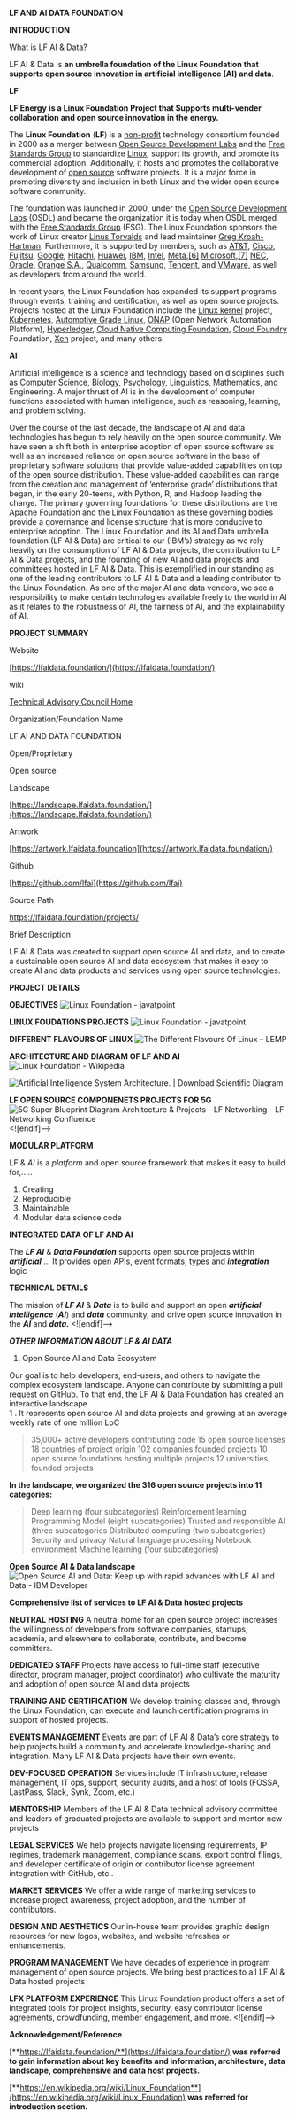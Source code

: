 ﻿
**LF AND AI DATA FOUNDATION**

**INTRODUCTION**

What is LF AI & Data?

LF AI & Data is **an umbrella foundation of the Linux Foundation that supports open source innovation in artificial intelligence (AI) and data**.

**LF**

**LF Energy** **is a Linux Foundation Project that Supports multi-vender collaboration and open source innovation in the energy.**

The **Linux Foundation** (**LF**) is a [non-profit](https://en.wikipedia.org/wiki/Nonprofit_organization "Nonprofit organization") technology consortium founded in 2000 as a merger between [Open Source Development Labs](https://en.wikipedia.org/wiki/Open_Source_Development_Labs "Open Source Development Labs") and the [Free Standards Group](https://en.wikipedia.org/wiki/Free_Standards_Group "Free Standards Group") to standardize [Linux](https://en.wikipedia.org/wiki/Linux "Linux"), support its growth, and promote its commercial adoption. Additionally, it hosts and promotes the collaborative development of [open source](https://en.wikipedia.org/wiki/Open-source_software "Open-source software") software projects. It is a major force in promoting diversity and inclusion in both Linux and the wider open source software community.

The foundation was launched in 2000, under the [Open Source Development Labs](https://en.wikipedia.org/wiki/Open_Source_Development_Labs "Open Source Development Labs") (OSDL) and became the organization it is today when OSDL merged with the [Free Standards Group](https://en.wikipedia.org/wiki/Free_Standards_Group "Free Standards Group") (FSG). The Linux Foundation sponsors the work of Linux creator [Linus Torvalds](https://en.wikipedia.org/wiki/Linus_Torvalds "Linus Torvalds") and lead maintainer [Greg Kroah-Hartman](https://en.wikipedia.org/wiki/Greg_Kroah-Hartman "Greg Kroah-Hartman"). Furthermore, it is supported by members, such as [AT&T](https://en.wikipedia.org/wiki/AT%26T "AT&T"), [Cisco](https://en.wikipedia.org/wiki/Cisco "Cisco"), [Fujitsu](https://en.wikipedia.org/wiki/Fujitsu "Fujitsu"), [Google](https://en.wikipedia.org/wiki/Google "Google"), [Hitachi](https://en.wikipedia.org/wiki/Hitachi "Hitachi"), [Huawei](https://en.wikipedia.org/wiki/Huawei "Huawei"), [IBM](https://en.wikipedia.org/wiki/IBM "IBM"), [Intel](https://en.wikipedia.org/wiki/Intel "Intel"), [Meta](https://en.wikipedia.org/wiki/Meta_Platforms "Meta Platforms"),[[6]](https://en.wikipedia.org/wiki/Linux_Foundation#cite_note-6)  [Microsoft](https://en.wikipedia.org/wiki/Microsoft "Microsoft"),[[7]](https://en.wikipedia.org/wiki/Linux_Foundation#cite_note-7)  [NEC](https://en.wikipedia.org/wiki/NEC "NEC"), [Oracle](https://en.wikipedia.org/wiki/Oracle_Corporation "Oracle Corporation"), [Orange S.A.](https://en.wikipedia.org/wiki/Orange_S.A. "Orange S.A."), [Qualcomm](https://en.wikipedia.org/wiki/Qualcomm "Qualcomm"), [Samsung](https://en.wikipedia.org/wiki/Samsung "Samsung"), [Tencent](https://en.wikipedia.org/wiki/Tencent "Tencent"), and [VMware](https://en.wikipedia.org/wiki/VMware "VMware"), as well as developers from around the world.

In recent years, the Linux Foundation has expanded its support programs through events, training and certification, as well as open source projects. Projects hosted at the Linux Foundation include the [Linux kernel](https://en.wikipedia.org/wiki/Linux_kernel "Linux kernel") project, [Kubernetes](https://en.wikipedia.org/wiki/Kubernetes "Kubernetes"), [Automotive Grade Linux](https://en.wikipedia.org/wiki/Automotive_Grade_Linux "Automotive Grade Linux"), [ONAP](https://en.wikipedia.org/wiki/ONAP "ONAP") (Open Network Automation Platform), [Hyperledger](https://en.wikipedia.org/wiki/Hyperledger "Hyperledger"), [Cloud Native Computing Foundation](https://en.wikipedia.org/wiki/Cloud_Native_Computing_Foundation "Cloud Native Computing Foundation"), [Cloud Foundry](https://en.wikipedia.org/wiki/Cloud_Foundry "Cloud Foundry") Foundation, [Xen](https://en.wikipedia.org/wiki/Xen "Xen") project, and many others.

**AI**

Artificial intelligence is a science and technology based on disciplines such as Computer Science, Biology, Psychology, Linguistics, Mathematics,  and Engineering. A major thrust of AI is in the development of computer functions associated with human intelligence, such as reasoning, learning, and problem solving.

Over the course of the last decade, the landscape of AI and data technologies has begun to rely heavily on the open source community. We have seen a shift both in enterprise adoption of open source software as well as an increased reliance on open source software in the base of proprietary software solutions that provide value-added capabilities on top of the open source distribution. These value-added capabilities can range from the creation and management of ‘enterprise grade’ distributions that began, in the early 20-teens, with Python, R, and Hadoop leading the charge. The primary governing foundations for these distributions are the Apache Foundation and the Linux Foundation as these governing bodies provide a governance and license structure that is more conducive to enterprise adoption. The Linux Foundation and its AI and Data umbrella foundation (LF AI & Data) are critical to our (IBM’s) strategy as we rely heavily on the consumption of LF AI & Data projects, the contribution to LF AI & Data projects, and the founding of new AI and data projects and committees hosted in LF AI & Data. This is exemplified in our standing as one of the leading contributors to LF AI & Data and a leading contributor to the Linux Foundation. As one of the major AI and data vendors, we see a responsibility to make certain technologies available freely to the world in AI as it relates to the robustness of AI, the fairness of AI, and the explainability of AI.

**PROJECT SUMMARY**

Website

[https://lfaidata.foundation/](https://lfaidata.foundation/)

wiki

[Technical Advisory Council Home](https://wiki.lfaidata.foundation/pages/viewpage.action?pageId=7733341)

Organization/Foundation Name

LF AI AND DATA FOUNDATION

Open/Proprietary

Open source

Landscape

[https://landscape.lfaidata.foundation/](https://landscape.lfaidata.foundation/)

Artwork

[https://artwork.lfaidata.foundation](https://artwork.lfaidata.foundation/)

Github

[https://github.com/lfai](https://github.com/lfai)

Source Path

https://lfaidata.foundation/projects/

Brief Description

LF AI & Data was created to support open source AI and data, and to create a sustainable open source AI and data ecosystem that makes it easy to create AI and data products and services using open source technologies.

**PROJECT DETAILS**

**OBJECTIVES**
![Linux Foundation - javatpoint](https://static.javatpoint.com/linux/images/linux-foundation.png)

**LINUX FOUDATIONS PROJECTS**
![Linux Foundation - javatpoint](https://static.javatpoint.com/linux/images/linux-foundation2.png)

**DIFFERENT FLAVOURS OF LINUX**
![The Different Flavours Of Linux – LEMP](https://lemppics.lemp.io/1661330532094.png)

**ARCHITECTURE AND DIAGRAM OF LF AND AI**
![Linux Foundation - Wikipedia](https://upload.wikimedia.org/wikipedia/commons/thumb/9/9a/CUPS-block-diagram.svg/200px-CUPS-block-diagram.svg.png)

![Artificial Intelligence System Architecture. | Download Scientific Diagram](https://www.researchgate.net/publication/267953355/figure/fig2/AS:295511635578885@1447466872445/Artificial-Intelligence-System-Architecture.png)

**LF OPEN SOURCE COMPONENETS PROJECTS FOR 5G**
![5G Super Blueprint Diagram Architecture & Projects - LF Networking - LF  Networking Confluence](https://wiki.lfnetworking.org/download/attachments/53609061/5G%20Super%20Blueprint%20Diagram.png?version=1&modificationDate=1617212192000&api=v2)
<![endif]-->

**MODULAR PLATFORM**

LF & _AI_ is a _platform_ and open source framework that makes it easy to build for,…..

1. Creating
2. Reproducible
3. Maintainable
4. Modular data science code

**INTEGRATED DATA OF LF AND AI**

The _**LF AI**_ & _**Data Foundation**_ supports open source projects within _**artificial**_ ... It provides open APIs, event formats, types and _**integration**_ logic

**TECHNICAL DETAILS**

The mission of _**LF AI**_ & _**Data**_ is to build and support an open _**artificial intelligence**_ (_**AI**_) and _**data**_ community, and drive open source innovation in the _**AI**_ and _**data.**_
<![endif]-->

_**OTHER INFORMATION ABOUT LF & AI DATA**_


1. Open Source AI and Data Ecosystem

Our goal is to help developers, end-users, and others to navigate the complex ecosystem landscape. Anyone can contribute by submitting a pull request on GitHub. To that end, the LF AI & Data Foundation has created an interactive landscape  
1 . It represents open source AI and data projects and growing at an average weekly rate of one million LoC
>35,000+ active developers contributing code
>15 open source licenses
>18 countries of project origin
>102 companies founded projects
>10 open source foundations hosting multiple projects
>12 universities founded projects

**In the landscape, we organized the 316 open source projects into 11 categories:**
>Deep learning (four subcategories)
>Reinforcement learning
>Programming
>Model (eight subcategories)
>Trusted and responsible AI (three subcategories
>Distributed computing (two subcategories)
>Security and privacy
>Natural language processing
>Notebook environment
>Machine learning (four subcategories)

**Open Source AI & Data landscape**
![Open Source AI and Data: Keep up with rapid advances with LF AI and Data -  IBM Developer](https://developer.ibm.com/developer/default/blogs/open-source-ai-and-data-how-best-to-keep-up-with-rapid-advances/images/landscape.jpg)

**Comprehensive list of services to LF AI & Data hosted projects**

**NEUTRAL** **HOSTING**
A neutral home for an open source project increases the willingness of developers from software companies, startups, academia, and elsewhere to collaborate, contribute, and become committers.

**DEDICATED STAFF**
Projects have access to full-time staff (executive director, program manager, project coordinator) who cultivate the maturity and adoption of open source AI and data projects

**TRAINING AND CERTIFICATION**
We develop training classes and, through the Linux Foundation, can execute and launch certification programs in support of hosted projects.

**EVENTS MANAGEMENT**
Events are part of LF AI & Data’s core strategy to help projects build a community and accelerate knowledge-sharing and integration. Many LF AI & Data projects have their own events.

**DEV-FOCUSED OPERATION**
Services include IT infrastructure, release management, IT ops, support, security audits, and a host of tools (FOSSA, LastPass, Slack, Synk, Zoom, etc.)

**MENTORSHIP**
Members of the LF AI & Data technical advisory committee and leaders of graduated projects are available to support and mentor new projects

**LEGAL SERVICES**
We help projects navigate licensing requirements, IP regimes, trademark management, compliance scans, export control filings, and developer certificate of origin or contributor license agreement integration with GitHub, etc..

**MARKET SERVICES**
We offer a wide range of marketing services to increase project awareness, project adoption, and the number of contributors.

**DESIGN AND AESTHETICS**
Our in-house team provides graphic design resources for new logos, websites, and website refreshes or enhancements.

**PROGRAM MANAGEMENT**
We have decades of experience in program management of open source projects. We bring best practices to all LF AI & Data hosted projects

**LFX PLATFORM EXPERIENCE**
This Linux Foundation product offers a set of integrated tools for project insights, security, easy contributor license agreements, crowdfunding, member engagement, and more.
<![endif]-->

**Acknowledgement/Reference**

[**https://lfaidata.foundation/**](https://lfaidata.foundation/) **was referred to gain information about key benefits and information, architecture, data landscape, comprehensive and data host projects.**

[**https://en.wikipedia.org/wiki/Linux_Foundation**](https://en.wikipedia.org/wiki/Linux_Foundation) **was referred for introduction section.**
